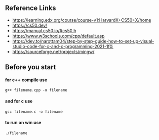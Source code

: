 ## Reference Links

- https://learning.edx.org/course/course-v1:HarvardX+CS50+X/home
- https://cs50.dev/
- https://manual.cs50.io/#cs50.h
- https://www.w3schools.com/cpp/default.asp
- https://dev.to/narottam04/step-by-step-guide-how-to-set-up-visual-studio-code-for-c-and-c-programming-2021-1f0i
- https://sourceforge.net/projects/mingw/




## Before you start

#### for c++ compile use
```shell
g++ filename.cpp -o filename
```
#### and for c use
```shell
gcc filename.c -o filename
```

#### to run on win use
```shell
./filename
```


